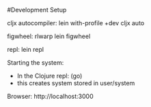 #Development Setup

cljx autocompiler:
lein with-profile +dev cljx auto

figwheel:
rlwarp lein figwheel

repl:
lein repl 

Starting the system:
 - In the Clojure repl: (go)
 - this creates system stored in user/system 
 
Browser: http://localhost:3000 
